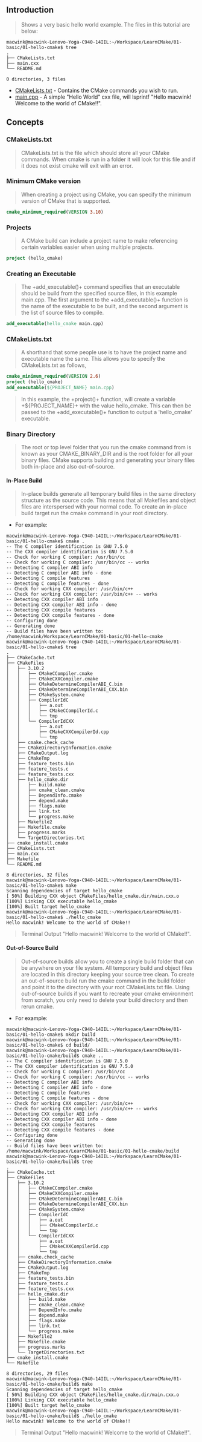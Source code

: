 ## Introduction

> Shows a very basic hello world example. The files in this tutorial are below:

```console
macwink@macwink-Lenovo-Yoga-C940-14IIL:~/Workspace/LearnCMake/01-basic/01-hello-cmake$ tree
.
├── CMakeLists.txt
├── main.cxx
└── README.md

0 directories, 3 files
```

- [CMakeLists.txt]() - Contains the CMake commands you wish to run.
- [main.cpp]() - A simple "Hello World" cxx file, will lsprintf "Hello macwink! Welcome to the world of CMake!!".

## Concepts

### CMakeLists.txt

> CMakeLists.txt is the file which should store all your CMake commands. When cmake is run in a folder it will look for this file and if it does not exist cmake will exit with an error.

### Minimum CMake version

> When creating a project using CMake, you can specify the minimum version of CMake that is supported.

```cmake
cmake_minimum_required(VERSION 3.10)
```

### Projects

> A CMake build can include a project name to make referencing certain variables easier when using multiple projects.

```cmake
project (hello_cmake)
```

### Creating an Executable

> The +add_executable()+ command specifies that an executable should be build from the specified source files, in this example main.cpp. The first argument to the +add_executable()+ function is the name of the executable to be built, and the second argument is the list of source files to compile.

```cmake
add_executable(hello_cmake main.cpp)
```

### CMakeLists.txt

> A shorthand that some people use is to have the project name and executable name the same. This allows you to specify the CMakeLists.txt as follows,

```cmake
cmake_minimum_required(VERSION 2.6)
project (hello_cmake)
add_executable(${PROJECT_NAME} main.cpp)
```

> In this example, the +project()+ function, will create a variable +${PROJECT_NAME}+ with the value hello_cmake. This can then be passed to the +add_executable()+ function to output a 'hello_cmake' executable.

### Binary Directory

> The root or top level folder that you run the cmake command from is known as your CMAKE_BINARY_DIR and is the root folder for all your binary files. CMake supports building and generating your binary files both in-place and also out-of-source.

#### In-Place Build

> In-place builds generate all temporary build files in the same directory structure as the source code. This means that all Makefiles and object files are interspersed with your normal code. To create an in-place build target run the cmake command in your root directory. 

- For example:

```console
macwink@macwink-Lenovo-Yoga-C940-14IIL:~/Workspace/LearnCMake/01-basic/01-hello-cmake$ cmake .
-- The C compiler identification is GNU 7.5.0
-- The CXX compiler identification is GNU 7.5.0
-- Check for working C compiler: /usr/bin/cc
-- Check for working C compiler: /usr/bin/cc -- works
-- Detecting C compiler ABI info
-- Detecting C compiler ABI info - done
-- Detecting C compile features
-- Detecting C compile features - done
-- Check for working CXX compiler: /usr/bin/c++
-- Check for working CXX compiler: /usr/bin/c++ -- works
-- Detecting CXX compiler ABI info
-- Detecting CXX compiler ABI info - done
-- Detecting CXX compile features
-- Detecting CXX compile features - done
-- Configuring done
-- Generating done
-- Build files have been written to: /home/macwink/Workspace/LearnCMake/01-basic/01-hello-cmake
macwink@macwink-Lenovo-Yoga-C940-14IIL:~/Workspace/LearnCMake/01-basic/01-hello-cmake$ tree
.
├── CMakeCache.txt
├── CMakeFiles
│   ├── 3.10.2
│   │   ├── CMakeCCompiler.cmake
│   │   ├── CMakeCXXCompiler.cmake
│   │   ├── CMakeDetermineCompilerABI_C.bin
│   │   ├── CMakeDetermineCompilerABI_CXX.bin
│   │   ├── CMakeSystem.cmake
│   │   ├── CompilerIdC
│   │   │   ├── a.out
│   │   │   ├── CMakeCCompilerId.c
│   │   │   └── tmp
│   │   └── CompilerIdCXX
│   │       ├── a.out
│   │       ├── CMakeCXXCompilerId.cpp
│   │       └── tmp
│   ├── cmake.check_cache
│   ├── CMakeDirectoryInformation.cmake
│   ├── CMakeOutput.log
│   ├── CMakeTmp
│   ├── feature_tests.bin
│   ├── feature_tests.c
│   ├── feature_tests.cxx
│   ├── hello_cmake.dir
│   │   ├── build.make
│   │   ├── cmake_clean.cmake
│   │   ├── DependInfo.cmake
│   │   ├── depend.make
│   │   ├── flags.make
│   │   ├── link.txt
│   │   └── progress.make
│   ├── Makefile2
│   ├── Makefile.cmake
│   ├── progress.marks
│   └── TargetDirectories.txt
├── cmake_install.cmake
├── CMakeLists.txt
├── main.cxx
├── Makefile
└── README.md

8 directories, 32 files
macwink@macwink-Lenovo-Yoga-C940-14IIL:~/Workspace/LearnCMake/01-basic/01-hello-cmake$ make
Scanning dependencies of target hello_cmake
[ 50%] Building CXX object CMakeFiles/hello_cmake.dir/main.cxx.o
[100%] Linking CXX executable hello_cmake
[100%] Built target hello_cmake
macwink@macwink-Lenovo-Yoga-C940-14IIL:~/Workspace/LearnCMake/01-basic/01-hello-cmake$ ./hello_cmake 
Hello macwink! Welcome to the world of CMake!!
```
> Terminal Output "Hello macwink! Welcome to the world of CMake!!". 

#### Out-of-Source Build

> Out-of-source builds allow you to create a single build folder that can be anywhere on your file system. All temporary build and object files are located in this directory keeping your source tree clean. To create an out-of-source build run the cmake command in the build folder and point it to the directory with your root CMakeLists.txt file. Using out-of-source builds if you want to recreate your cmake environment from scratch, you only need to delete your build directory and then rerun cmake.

- For example:

```console
macwink@macwink-Lenovo-Yoga-C940-14IIL:~/Workspace/LearnCMake/01-basic/01-hello-cmake$ mkdir build
macwink@macwink-Lenovo-Yoga-C940-14IIL:~/Workspace/LearnCMake/01-basic/01-hello-cmake$ cd build/
macwink@macwink-Lenovo-Yoga-C940-14IIL:~/Workspace/LearnCMake/01-basic/01-hello-cmake/build$ cmake ..
-- The C compiler identification is GNU 7.5.0
-- The CXX compiler identification is GNU 7.5.0
-- Check for working C compiler: /usr/bin/cc
-- Check for working C compiler: /usr/bin/cc -- works
-- Detecting C compiler ABI info
-- Detecting C compiler ABI info - done
-- Detecting C compile features
-- Detecting C compile features - done
-- Check for working CXX compiler: /usr/bin/c++
-- Check for working CXX compiler: /usr/bin/c++ -- works
-- Detecting CXX compiler ABI info
-- Detecting CXX compiler ABI info - done
-- Detecting CXX compile features
-- Detecting CXX compile features - done
-- Configuring done
-- Generating done
-- Build files have been written to: /home/macwink/Workspace/LearnCMake/01-basic/01-hello-cmake/build
macwink@macwink-Lenovo-Yoga-C940-14IIL:~/Workspace/LearnCMake/01-basic/01-hello-cmake/build$ tree
.
├── CMakeCache.txt
├── CMakeFiles
│   ├── 3.10.2
│   │   ├── CMakeCCompiler.cmake
│   │   ├── CMakeCXXCompiler.cmake
│   │   ├── CMakeDetermineCompilerABI_C.bin
│   │   ├── CMakeDetermineCompilerABI_CXX.bin
│   │   ├── CMakeSystem.cmake
│   │   ├── CompilerIdC
│   │   │   ├── a.out
│   │   │   ├── CMakeCCompilerId.c
│   │   │   └── tmp
│   │   └── CompilerIdCXX
│   │       ├── a.out
│   │       ├── CMakeCXXCompilerId.cpp
│   │       └── tmp
│   ├── cmake.check_cache
│   ├── CMakeDirectoryInformation.cmake
│   ├── CMakeOutput.log
│   ├── CMakeTmp
│   ├── feature_tests.bin
│   ├── feature_tests.c
│   ├── feature_tests.cxx
│   ├── hello_cmake.dir
│   │   ├── build.make
│   │   ├── cmake_clean.cmake
│   │   ├── DependInfo.cmake
│   │   ├── depend.make
│   │   ├── flags.make
│   │   ├── link.txt
│   │   └── progress.make
│   ├── Makefile2
│   ├── Makefile.cmake
│   ├── progress.marks
│   └── TargetDirectories.txt
├── cmake_install.cmake
└── Makefile

8 directories, 29 files
macwink@macwink-Lenovo-Yoga-C940-14IIL:~/Workspace/LearnCMake/01-basic/01-hello-cmake/build$ make
Scanning dependencies of target hello_cmake
[ 50%] Building CXX object CMakeFiles/hello_cmake.dir/main.cxx.o
[100%] Linking CXX executable hello_cmake
[100%] Built target hello_cmake
macwink@macwink-Lenovo-Yoga-C940-14IIL:~/Workspace/LearnCMake/01-basic/01-hello-cmake/build$ ./hello_cmake 
Hello macwink! Welcome to the world of CMake!!
```

> Terminal Output "Hello macwink! Welcome to the world of CMake!!". 

